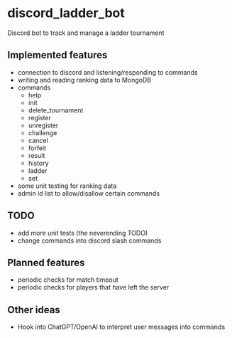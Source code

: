 # discord_ladder_bot
Discord bot to track and manage a ladder tournament

## Implemented features

- connection to discord and listening/responding to commands
- writing and reading ranking data to MongoDB
- commands
    - help
    - init
    - delete_tournament
    - register
    - unregister
    - challenge
    - cancel
    - forfeit
    - result
    - history
    - ladder
    - set
- some unit testing for ranking data
- admin id list to allow/disallow certain commands

## TODO

- add more unit tests (the neverending TODO)
- change commands into discord slash commands

## Planned features

- periodic checks for match timeout
- periodic checks for players that have left the server

## Other ideas

- Hook into ChatGPT/OpenAI to interpret user messages into commands
